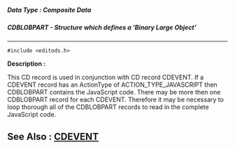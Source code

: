 ##### Data Type : Composite Data
##### CDBLOBPART - Structure which defines a 'Binary Large Object'
---
```
#include <editods.h>
```
**Description :**

This CD record is used in conjunction with CD record CDEVENT.  If a CDEVENT 
record has an ActionType of ACTION_TYPE_JAVASCRIPT then CDBLOBPART contains the 
JavaScript code.  There may be more then one CDBLOBPART record for each 
CDEVENT.  Therefore it may be necessary to loop thorough all of the CDBLOBPART 
records to read in the complete JavaScript code.

**See Also :**
[CDEVENT](/domino-c-api-docs/reference/Data/CDEVENT)
---
